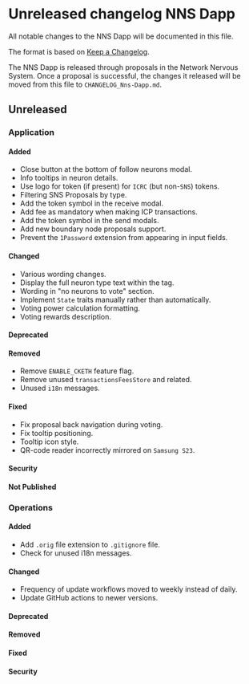 
# Unreleased changelog NNS Dapp

All notable changes to the NNS Dapp will be documented in this file.

The format is based on [Keep a Changelog](https://keepachangelog.com/en/1.0.0/).

The NNS Dapp is released through proposals in the Network Nervous System. Once a
proposal is successful, the changes it released will be moved from this file to
`CHANGELOG_Nns-Dapp.md`.

## Unreleased

### Application

#### Added

- Close button at the bottom of follow neurons modal.
- Info tooltips in neuron details.
- Use logo for token (if present) for `ICRC` (but non-`SNS`) tokens.
- Filtering SNS Proposals by type.
- Add the token symbol in the receive modal.
- Add fee as mandatory when making ICP transactions.
- Add the token symbol in the send modals.
- Add new boundary node proposals support.
- Prevent the `1Password` extension from appearing in input fields.

#### Changed

- Various wording changes.
- Display the full neuron type text within the tag.
- Wording in "no neurons to vote" section.
- Implement `State` traits manually rather than automatically.
- Voting power calculation formatting.
- Voting rewards description.

#### Deprecated

#### Removed

- Remove `ENABLE_CKETH` feature flag.
- Remove unused `transactionsFeesStore` and related.
- Unused `i18n` messages.

#### Fixed

- Fix proposal back navigation during voting.
- Fix tooltip positioning.
- Tooltip icon style.
- QR-code reader incorrectly mirrored on `Samsung S23`.

#### Security

#### Not Published

### Operations

#### Added

- Add `.orig` file extension to `.gitignore` file.
- Check for unused i18n messages.

#### Changed

- Frequency of update workflows moved to weekly instead of daily.
- Update GitHub actions to newer versions.

#### Deprecated

#### Removed

#### Fixed

#### Security
